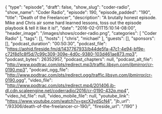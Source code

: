 {
  "type": "episode",
  "draft": false,
  "show_slug": "coder-radio",
  "show_name": "Coder Radio",
  "episode": 190,
  "episode_padded": "190",
  "title": "Death of the Freelancer",
  "description": "A brutally honest episode. Mike and Chris air some hard learned lessons, toss out the episode playbook & tell it like it is!",
  "date": "2016-02-01T15:10:14-08:00",
  "header_image": "/images/shows/coder-radio.png",
  "categories": [
    "Coder Radio"
  ],
  "tags": [],
  "hosts": [
    "chris",
    "michael"
  ],
  "guests": [],
  "sponsors": [],
  "podcast_duration": "00:50:30",
  "podcast_file": "https://aphid.fireside.fm/d/1437767933/b44de5fa-47c1-4e94-bf9e-c72f8d1c8f5d/7c99c309-309e-4d0c-9380-103d461ae873.mp3",
  "podcast_bytes": 26352957,
  "podcast_chapters": null,
  "podcast_alt_file": "http://www.podtrac.com/pts/redirect.mp3/traffic.libsyn.com/jbmirror/cr-0190.mp3",
  "podcast_ogg_file": "http://www.podtrac.com/pts/redirect.ogg/traffic.libsyn.com/jbmirror/cr-0190.ogg",
  "video_file": "http://www.podtrac.com/pts/redirect.mp4/201406.jb-dl.cdn.scaleengine.net/coderradio/2016/cr-0190-432p.mp4",
  "video_hd_file": null,
  "video_mobile_file": null,
  "youtube_link": "https://www.youtube.com/watch?v=gxcX3ydScN4",
  "jb_url": "/93306/death-of-the-freelancer-cr-190/",
  "fireside_url": "/190"
}

